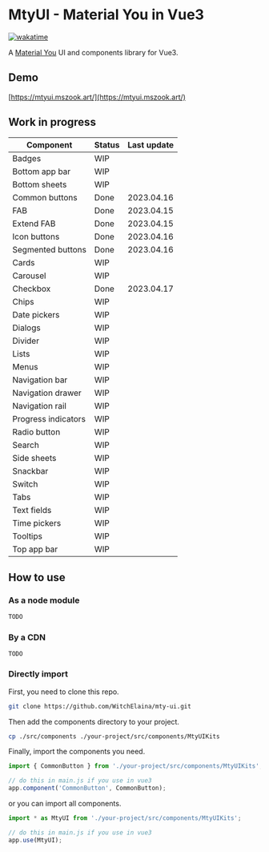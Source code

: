 # MtyUI - Material You in Vue3

[![wakatime](https://wakatime.com/badge/user/b2ca97db-bce2-4b9b-8588-23c0de16890a/project/8fa7cd78-9c02-4826-8686-1faa902c2135.svg)](https://wakatime.com/badge/user/b2ca97db-bce2-4b9b-8588-23c0de16890a/project/8fa7cd78-9c02-4826-8686-1faa902c2135)

A [Material You](https://m3.material.io/) UI and components library for Vue3.

## Demo

[https://mtyui.mszook.art/](https://mtyui.mszook.art/)

## Work in progress

| Component           | Status | Last update |
| ------------------- | ------ | ----------- |
| Badges              | WIP    |             |
| Bottom app bar      | WIP    |             |
| Bottom sheets       | WIP    |             |
| Common buttons      | Done   | 2023.04.16  |
| FAB                 | Done   | 2023.04.15  |
| Extend FAB          | Done   | 2023.04.15  |
| Icon buttons        | Done   | 2023.04.16  |
| Segmented buttons   | Done   | 2023.04.16  |
| Cards               | WIP    |             |
| Carousel            | WIP    |             |
| Checkbox            | Done   | 2023.04.17  |
| Chips               | WIP    |             |
| Date pickers        | WIP    |             |
| Dialogs             | WIP    |             |
| Divider             | WIP    |             |
| Lists               | WIP    |             |
| Menus               | WIP    |             |
| Navigation bar      | WIP    |             |
| Navigation drawer   | WIP    |             |
| Navigation rail     | WIP    |             |
| Progress indicators | WIP    |             |
| Radio button        | WIP    |             |
| Search              | WIP    |             |
| Side sheets         | WIP    |             |
| Snackbar            | WIP    |             |
| Switch              | WIP    |             |
| Tabs                | WIP    |             |
| Text fields         | WIP    |             |
| Time pickers        | WIP    |             |
| Tooltips            | WIP    |             |
| Top app bar         | WIP    |             |

## How to use

### As a node module

```bash
TODO
```

### By a CDN

```
TODO
```

### Directly import

First, you need to clone this repo.

```bash
git clone https://github.com/WitchElaina/mty-ui.git
```

Then add the components directory to your project.

```bash
cp ./src/components ./your-project/src/components/MtyUIKits
```

Finally, import the components you need.

```js
import { CommonButton } from './your-project/src/components/MtyUIKits';

// do this in main.js if you use in vue3
app.component('CommonButton', CommonButton);
```

or you can import all components.

```js
import * as MtyUI from './your-project/src/components/MtyUIKits';

// do this in main.js if you use in vue3
app.use(MtyUI);
```
